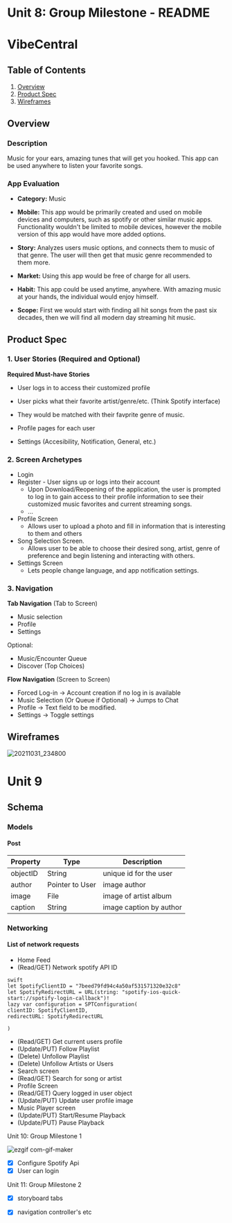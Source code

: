 
Unit 8: Group Milestone - README 
===

# VibeCentral

## Table of Contents
1. [Overview](#Overview)
1. [Product Spec](#Product-Spec)
1. [Wireframes](#Wireframes)

## Overview
### Description
Music for your ears, amazing tunes that will get you hooked. This app can be used anywhere to listen your favorite songs.
### App Evaluation

- **Category:** Music

- **Mobile:** This app would be primarily created and used on mobile devices and computers, such as spotify or other similar music apps. Functionality wouldn't be limited to mobile devices, however the mobile version of this app would have more added options.

- **Story:** Analyzes users music options, and connects them to music of that genre. The user will then get that music genre recommended to them more.

- **Market:** Using this app would be free of charge for all users.

- **Habit:** This app could be used anytime, anywhere. With amazing music at your hands, the individual would enjoy himself.

- **Scope:** First we would start with finding all hit songs from the past six decades, then we will find all modern day streaming hit music. 

## Product Spec

### 1. User Stories (Required and Optional)

**Required Must-have Stories**

* User logs in to access their customized profile

* User picks what their favorite artist/genre/etc. (Think Spotify interface)
* They would be matched with their favprite genre of music.
* Profile pages for each user
* Settings (Accesibility, Notification, General, etc.)


### 2. Screen Archetypes

* Login 
* Register - User signs up or logs into their account
   * Upon Download/Reopening of the application, the user is prompted to log in to gain access to their profile information to see their customized music favorites and current streaming songs.
   * ...
* Profile Screen 
   * Allows user to upload a photo and fill in information that is interesting to them and others
* Song Selection Screen.
   * Allows user to be able to choose their desired song, artist, genre of preference and begin listening and interacting with others.
* Settings Screen
   * Lets people change language, and app notification settings.

### 3. Navigation

**Tab Navigation** (Tab to Screen)

* Music selection
* Profile
* Settings

Optional:
* Music/Encounter Queue
* Discover (Top Choices)

**Flow Navigation** (Screen to Screen)
* Forced Log-in -> Account creation if no log in is available
* Music Selection (Or Queue if Optional) -> Jumps to Chat
* Profile -> Text field to be modified. 
* Settings -> Toggle settings

## Wireframes

![20211031_234800](https://user-images.githubusercontent.com/76667866/139619285-1167d3cd-d672-4b59-9437-d2f5f856d6fd.jpg)

# Unit 9

## Schema
### Models
#### Post
| Property | Type | Description |
| ------------- | -------- | ------------|
| objectID | String | unique id for the user |
| author | Pointer to User| image author |
| image | File | image of artist album |
| caption | String | image caption by author |
### Networking
#### List of network requests
- Home Feed
- (Read/GET) Network spotify API ID
```
swift
let SpotifyClientID = "7beed79fd94c4a50af531571320e32c8"
let SpotifyRedirectURL = URL(string: "spotify-ios-quick-start://spotify-login-callback")!
lazy var configuration = SPTConfiguration(
clientID: SpotifyClientID,
redirectURL: SpotifyRedirectURL

)
```
- (Read/GET) Get current users profile
- (Update/PUT) Follow Playlist
- (Delete) Unfollow Playlist
- (Delete) Unfollow Artists or Users
- Search screen
- (Read/GET) Search for song or artist
- Profile Screen
- (Read/GET) Query logged in user object
- (Update/PUT) Update user profile image
- Music Player screen
- (Update/PUT) Start/Resume Playback
- (Update/PUT) Pause Playback


Unit 10: Group Milestone 1

![ezgif com-gif-maker](https://user-images.githubusercontent.com/76667866/141724876-abfa9b4b-ff8b-4521-ab86-f648bbc202e5.gif)

- [x] Configure Spotify Api
- [x] User can login

Unit 11: Group Milestone 2

- [x] storyboard tabs
- [x] navigation controller's etc


